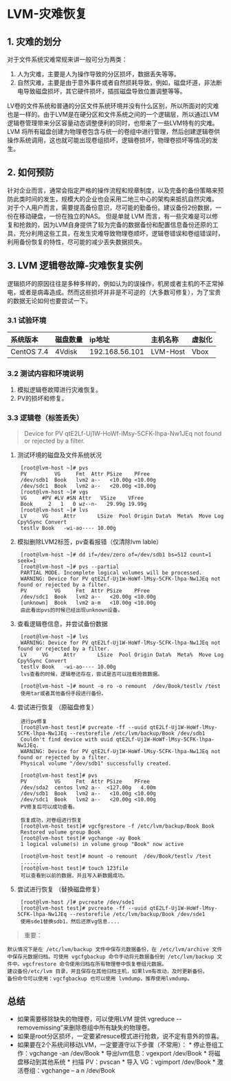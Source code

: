 # LVM-灾难恢复

## 1. 灾难的划分
对于文件系统灾难常规来讲一般可分为两类：
1. 人为灾难，主要是人为操作导致的分区损坏，数据丢失等等。
2. 自然灾难，主要是由于意外事件或者自然损耗导致，例如，磁盘坏道，非法断电导致磁盘损坏，其它硬件损坏，插拔磁盘导致位置调整等等。

LV卷的文件系统和普通的分区文件系统环境并没有什么区别，所以所面对的灾难也是一样的。由于LVM是在硬分区和文件系统之间的一个逻辑层，所以通过LVM逻辑卷管理带来分区容量动态调整便利的同时，也带来了一些LVM特有的灾难。LVM 将所有磁盘创建为物理卷包含与统一的卷组中进行管理，然后创建逻辑卷供操作系统调用，这也就可能出现卷组损坏，逻辑卷损坏，物理卷损坏等情况的发生。

## 2. 如何预防
针对企业而言，通常会指定严格的操作流程和规章制度，以及完备的备份策略来预防此类时间的发生，规模大的企业也会采用二地三中心的架构来抵抗自然灾难。
对于个人用户而言，需要提高备份意识，尽可能的勤备份。建议备份2份数据，一份在移动硬盘，一份在独立的NAS。
但是单就 LVM 而言，有一些灾难是可以修复和抢救的，因为LVM自身提供了较为完备的数据备份和配置信息备份还原的工具，充分利用这些工具，在发生灾难导致物理卷顺坏，逻辑卷错误和卷组错误时，利用备份恢复的特性，尽可能的减少丢失数据损失。

## 3. LVM 逻辑卷故障-灾难恢复实例

逻辑损坏的原因往往是多种多样的，例如认为的误操作，机房或者主机的不正常掉电，或者是病毒造成。然而这些损坏并非是不可逆的（大多数可修复），为了宝贵的数据无论如何也要尝试一下。

### 3.1 试验环境
|系统版本|磁盘数量|ip地址|主机名称|虚拟化|
|:---|:---|:---|:---|:---|
|CentOS 7.4|4Vdisk|192.168.56.101|LVM-Host|Vbox|

### 3.2 测试内容和环境说明
1. 模拟逻辑卷故障进行灾难恢复。
2. PV的损坏和修复。

### 3.3 逻辑卷（标签丢失）
>Device for PV qtE2Lf-Uj1W-HoWf-lMsy-5CFK-lhpa-Nw1JEq not found or rejected by a filter.
1. 测试环境的磁盘及文件系统状况

        [root@lvm-host ~]# pvs
        PV         VG     Fmt  Attr PSize    PFree
        /dev/sdb1  Book   lvm2 a--   <10.00g <10.00g
        /dev/sdc1  Book   lvm2 a--   <20.00g <10.00g
        [root@lvm-host ~]# vgs
        VG     #PV #LV #SN Attr   VSize    VFree
        Book     2   1   0 wz--n-   29.99g 19.99g
        [root@lvm-host ~]# lvs
        LV     VG     Attr       LSize  Pool Origin Data%  Meta%  Move Log Cpy%Sync Convert
        testlv Book   -wi-ao---- 10.00g
2. 模拟删除LVM2标签，pv查看报错（仅清除lvm lable）

        [root@lvm-host ~]# dd if=/dev/zero of=/dev/sdb1 bs=512 count=1 seek=1
        [root@lvm-host ~]# pvs --partial
        PARTIAL MODE. Incomplete logical volumes will be processed.
        WARNING: Device for PV qtE2Lf-Uj1W-HoWf-lMsy-5CFK-lhpa-Nw1JEq not found or rejected by a filter.
        PV         VG     Fmt  Attr PSize    PFree
        /dev/sdc1  Book   lvm2 a--   <20.00g <10.00g
        [unknown]  Book   lvm2 a-m   <10.00g <10.00g
        由此看出pvs的时候已经出现unknown设备。

3. 查看逻辑卷信息，并尝试备份数据

        [root@lvm-host ~]# lvs
        WARNING: Device for PV qtE2Lf-Uj1W-HoWf-lMsy-5CFK-lhpa-Nw1JEq not found or rejected by a filter.
        LV     VG     Attr       LSize  Pool Origin Data%  Meta%  Move Log Cpy%Sync Convert
        testlv Book   -wi-ao---- 10.00g
        lvs查看的时候，逻辑卷还存在，尝试是否可以挂载抢救数据。

        [root@lvm-host ~]# mount -o ro -o remount  /dev/Book/testlv /test
        使用tar或者其他备份手段进行备份。

4. 尝试进行恢复 （原磁盘修复）

        进行pv修复
        [root@lvm-host test]# pvcreate -ff --uuid qtE2Lf-Uj1W-HoWf-lMsy-5CFK-lhpa-Nw1JEq --restorefile /etc/lvm/backup/Book /dev/sdb1
        Couldn't find device with uuid qtE2Lf-Uj1W-HoWf-lMsy-5CFK-lhpa-Nw1JEq.
        WARNING: Device for PV qtE2Lf-Uj1W-HoWf-lMsy-5CFK-lhpa-Nw1JEq not found or rejected by a filter.
        Physical volume "/dev/sdb1" successfully created.
        
        [root@lvm-host test]# pvs
        PV         VG     Fmt  Attr PSize    PFree
        /dev/sda2  centos lvm2 a--  <127.00g   4.00m
        /dev/sdb1  Book   lvm2 a--   <10.00g <10.00g
        /dev/sdc1  Book   lvm2 a--   <20.00g <10.00g
        PV修复后可以成功查看。

        恢复成功，对卷组进行恢复
        [root@lvm-host test]# vgcfgrestore -f /etc/lvm/backup/Book Book
        Restored volume group Book
        [root@lvm-host test]# vgchange -ay Book
        1 logical volume(s) in volume group "Book" now active

        [root@lvm-host test]# mount -o remount  /dev/Book/testlv /test
        .......
        [root@lvm-host test]# touch 123file
        可以查看到以前的数据，并且写入新数据成功。

5. 尝试进行恢复 （替换磁盘修复）

        [root@lvm-host /]# pvcreate /dev/sde1
        [root@lvm-host test]# pvcreate -ff --uuid qtE2Lf-Uj1W-HoWf-lMsy-5CFK-lhpa-Nw1JEq --restorefile /etc/lvm/backup/Book /dev/sde1
        使用sde1替换sdb1，然后还原vg信息....

>重要：

    默认情况下是在 /etc/lvm/backup 文件中保存元数据备份，在 /etc/lvm/archive 文件中保存元数据归档。可使用 vgcfgbackup 命令手动将元数据备份到 /etc/lvm/backup 文件中。vgcfrestore 命令使用归档在所有物理卷中恢复卷组元数据。 
    建议备份/etc/lvm 目录，并且保存在其他归档主机，如果lvm有改动，及时更新备份。
    备份命令可以使用：vgcfgbackup 也可以使用 lvmdump，推荐使用lvmdump。

## 总结
* 如果需要移除缺失的物理卷，可以使用LVM 提供 vgreduce --removemissing”来删除卷组中所有缺失的物理卷。
* 如果是root分区损坏，一定要紧resuce模式进行抢救，说不定有意外的惊喜。
* 如果要在2个系统间移动LVM，一定要遵守以下步骤（不常用）：
        *  停止卷组工作：vgchange -an /dev/Book
        *  导出lvm信息：vgexport /dev/Book
        *  将磁盘移动到其他系统
        *  扫描 PV：pvscan
        *  导入 VG：vgimport /dev/Book
        *  激活卷组：vgchange – a n /dev/Book

